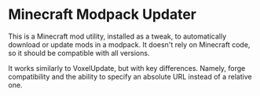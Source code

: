 Minecraft Modpack Updater
====
This is a Minecraft mod utility, installed as a tweak, to automatically download or update mods in a modpack. It doesn't rely on Minecraft code, so it should be compatible with all versions.

It works similarly to VoxelUpdate, but with key differences.  Namely, forge compatibility and the ability to specify an absolute URL instead of a relative one.

